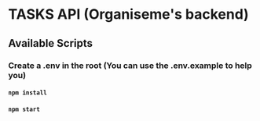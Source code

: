 # TASKS API (Organiseme's backend)

## Available Scripts

### Create a .env in the root (You can use the .env.example to help you)

#### `npm install`

#### `npm start`
